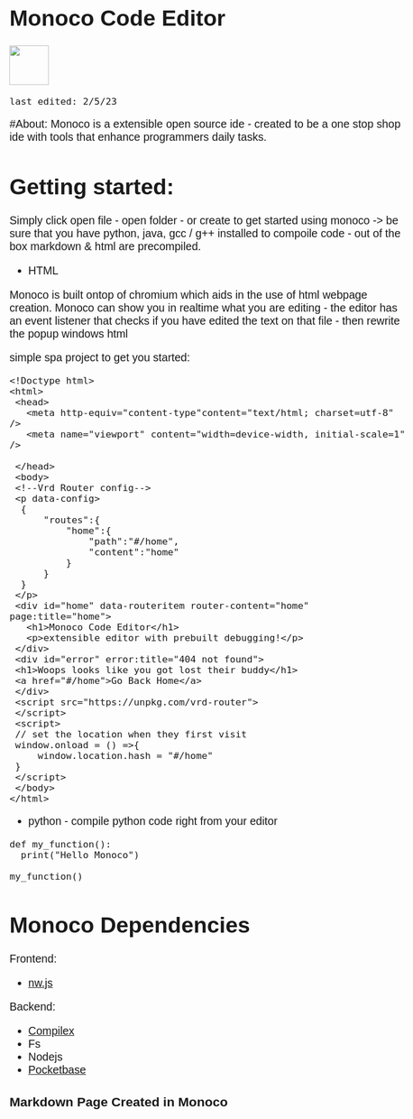 # Monoco Code Editor

<img  width="70" src="https://user-images.githubusercontent.com/65188863/216860584-2c03afd7-2911-4d29-8e4d-0069d3e698b1.png">

<style>
body{
   font-family:sans-serif;
   font-size:calc(1vw + 10px);
}
</style>
```
last edited: 2/5/23
```


#About:
Monoco is a extensible open source ide - created to be a one stop shop ide with tools that enhance programmers daily tasks.






# Getting started:


Simply click open file - open folder - or create to get started using monoco ->
be sure that you have python, java, gcc / g++ installed to compoile code - out of the box markdown & html are precompiled.

* HTML

Monoco is built ontop of chromium which aids in the use of html webpage creation. 
Monoco can show you in realtime what you are editing - the editor has an event listener that checks if you have edited the text on that file - then rewrite the popup windows html

simple spa project to get you started:
```
<!Doctype html>
<html>
 <head>
   <meta http-equiv="content-type"content="text/html; charset=utf-8" />
   <meta name="viewport" content="width=device-width, initial-scale=1" />
   
 </head>
 <body>
 <!--Vrd Router config-->
 <p data-config>
  {
      "routes":{
          "home":{
              "path":"#/home",
              "content":"home"
          }
      }
  }
 </p>
 <div id="home" data-routeritem router-content="home" page:title="home">
   <h1>Monoco Code Editor</h1>
   <p>extensible editor with prebuilt debugging!</p>
 </div>
 <div id="error" error:title="404 not found">
 <h1>Woops looks like you got lost their buddy</h1>
 <a href="#/home">Go Back Home</a>
 </div>
 <script src="https://unpkg.com/vrd-router">
 </script>
 <script>
 // set the location when they first visit
 window.onload = () =>{
     window.location.hash = "#/home"
 }
 </script>
 </body>
</html>
```

* python  - compile python code right from your editor

```
def my_function():
  print("Hello Monoco")

my_function()

```


# Monoco Dependencies

 Frontend:
* <a href="https://nwjs.io/"> nw.js<a/>

Backend:
* <a href="https://www.npmjs.com/package/compilex">Compilex<a/>
* Fs
* Nodejs
* <a  href="https://pocketbase.io">Pocketbase</a>





### Markdown Page Created in Monoco
